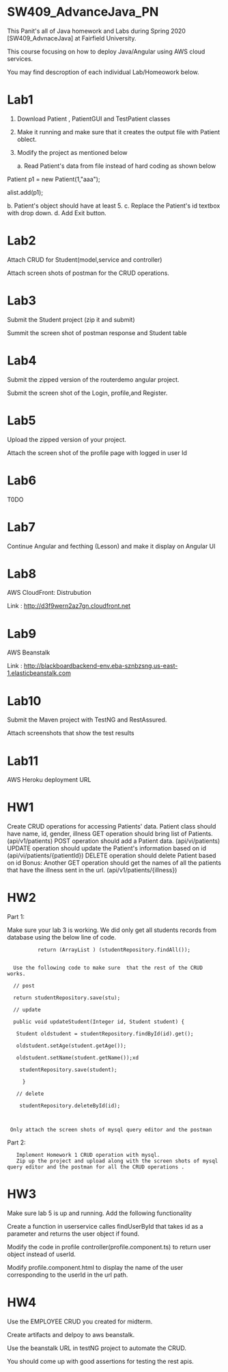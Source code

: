 # SW409_AdvanceJava_PN

This Panit's all of Java homework and Labs during Spring 2020 [SW409_AdvnaceJava] at Fairfield University. 

This course focusing on how to deploy Java/Angular using AWS cloud services.

You may find descroption of each individual Lab/Homeowork below.

# Lab1

1. Download  Patient , PatientGUI and TestPatient classes
2. Make it running and make sure that it creates the output file with Patient oblect.

3. Modify the project as  mentioned below

   a. Read Patient's data from file instead of  hard coding as shown below

Patient p1 = new Patient(1,"aaa");

alist.add(p1);

b. Patient's object should have at least 5. 
c. Replace the Patient's id textbox with drop down.
d. Add Exit button.

# Lab2 

Attach CRUD for Student(model,service and controller)

Attach screen shots of postman for the CRUD operations.

# Lab3

Submit the Student project (zip  it and submit)

Summit the screen shot of postman response and Student table

# Lab4

Submit  the zipped version of the routerdemo angular project.

Submit the screen shot of the Login, profile,and Register.

# Lab5

Upload the zipped version of your project.

Attach the screen shot of the profile page with logged in user Id

# Lab6

T0DO

# Lab7

Continue Angular and fecthing (Lesson) and make it display on Angular UI

# Lab8

AWS CloudFront: Distrubution 

Link : http://d3f9wern2az7gn.cloudfront.net

# Lab9 

AWS Beanstalk

Link : http://blackboardbackend-env.eba-sznbzsng.us-east-1.elasticbeanstalk.com

# Lab10 

Submit the Maven project with TestNG and RestAssured.

Attach screenshots that show the test results

# Lab11 

AWS Heroku deployment URL

# HW1

Create CRUD operations for  accessing Patients' data.
Patient class should have name, id, gender, illness
GET operation should bring list of Patients.   (api/v1/patients)
POST  operation should add a Patient data.    (api/vi/patients)
UPDATE operation should update the Patient's information based on id (api/vi/patients/{patientId})
DELETE operation should delete Patient based on id
Bonus: Another GET operation  should get the names of all the patients that have the illness sent in the url.  (api/v1/patients/{illness})

# HW2

Part 1:

Make sure your lab 3 is working. We did only get all students records from database using  the below line of code.
       

              return (ArrayList ) (studentRepository.findAll());


      Use the following code to make sure  that the rest of the CRUD works. 

      // post

      return studentRepository.save(stu);

      // update

      public void updateStudent(Integer id, Student student) {

       Student oldstudent = studentRepository.findById(id).get();

       oldstudent.setAge(student.getAge());

       oldstudent.setName(student.getName());xd

        studentRepository.save(student);

         }

       // delete

        studentRepository.deleteById(id);



     Only attach the screen shots of mysql query editor and the postman 

Part 2:

       Implement Homework 1 CRUD operation with mysql.
       Zip up the project and upload along with the screen shots of mysql query editor and the postman for all the CRUD operations .

# HW3

Make sure lab 5 is up and running. Add the following functionality

Create a function in userservice calles findUserById that takes id as a  parameter and returns the user object if found.

Modify the code in profile controller(profile.component.ts)  to return user object instead of userId.

Modify profile.component.html to display the name of the user corresponding to the userId in the url path.

# HW4

Use the EMPLOYEE CRUD you created  for midterm.

Create artifacts and delpoy to aws beanstalk.

Use the beanstalk URL in testNG project to automate the CRUD.

You should come up with good assertions for testing the rest apis.
